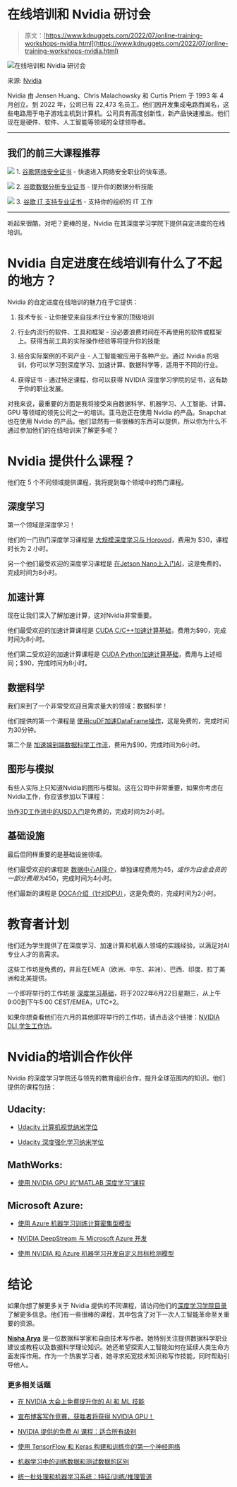 # 在线培训和 Nvidia 研讨会

> 原文：[https://www.kdnuggets.com/2022/07/online-training-workshops-nvidia.html](https://www.kdnuggets.com/2022/07/online-training-workshops-nvidia.html)

![在线培训和 Nvidia 研讨会](../Images/feb61ced7d52141da17d03904e1a95da.png)

来源: [Nvidia](https://www.nvidia.com/en-us/about-nvidia/legal-info/logo-brand-usage/)

Nvidia 由 Jensen Huang、Chris Malachowsky 和 Curtis Priem 于 1993 年 4 月创立。到 2022 年，公司已有 22,473 名员工。他们因开发集成电路而闻名，这些电路用于电子游戏主机到计算机。公司具有高度创新性，新产品快速推出。他们现在是硬件、软件、人工智能等领域的全球领导者。

* * *

## 我们的前三大课程推荐

![](../Images/0244c01ba9267c002ef39d4907e0b8fb.png) 1\. [谷歌网络安全证书](https://www.kdnuggets.com/google-cybersecurity) - 快速进入网络安全职业的快车道。

![](../Images/e225c49c3c91745821c8c0368bf04711.png) 2\. [谷歌数据分析专业证书](https://www.kdnuggets.com/google-data-analytics) - 提升你的数据分析技能

![](../Images/0244c01ba9267c002ef39d4907e0b8fb.png) 3\. [谷歌 IT 支持专业证书](https://www.kdnuggets.com/google-itsupport) - 支持你的组织的 IT 工作

* * *

听起来很酷，对吧？更棒的是，Nvidia 在其深度学习学院下提供自定进度的在线培训。

# Nvidia 自定进度在线培训有什么了不起的地方？

Nvidia 的自定进度在线培训的魅力在于它提供：

1.  技术专长 - 让你接受来自技术行业专家的顶级培训

1.  行业内流行的软件、工具和框架 - 没必要浪费时间在不再使用的软件或框架上。获得当前工具的实际操作经验等将提升你的技能

1.  结合实际案例的不同产业 - 人工智能被应用于各种产业。通过 Nvidia 的培训，你可以学习到深度学习、加速计算、数据科学等，适用于不同的行业。

1.  获得证书 - 通过特定课程，你可以获得 NVIDIA 深度学习学院的证书，这有助于你的职业发展。

对我来说，最重要的方面是我将接受来自数据科学、机器学习、人工智能、计算、GPU 等领域的领先公司之一的培训。亚马逊正在使用 Nvidia 的产品。Snapchat 也在使用 Nvidia 的产品。他们显然有一些很棒的东西可以提供，所以你为什么不通过参加他们的在线培训来了解更多呢？

# Nvidia 提供什么课程？

他们在 5 个不同领域提供课程，我将提到每个领域中的热门课程。

## 深度学习

第一个领域是深度学习！

他们的一门热门深度学习课程是 [大规模深度学习与 Horovod](https://courses.nvidia.com/courses/course-v1:DLI+L-FX-23+V2/)，费用为 $30，课程时长为 2 小时。

另一个他们最受欢迎的深度学习课程是 [在Jetson Nano上入门AI](https://courses.nvidia.com/courses/course-v1:DLI+S-RX-02+V2/)，这是免费的，完成时间为8小时。

## 加速计算

现在让我们深入了解加速计算，这对Nvidia非常重要。

他们最受欢迎的加速计算课程是 [CUDA C/C++加速计算基础](https://courses.nvidia.com/courses/course-v1:DLI+C-AC-01+V1/)，费用为$90，完成时间为8小时。

他们第二受欢迎的加速计算课程是 [CUDA Python加速计算基础](https://courses.nvidia.com/courses/course-v1:DLI+C-AC-02+V1/)，费用与上述相同；$90，完成时间为8小时。

## 数据科学

我们来到了一个非常受欢迎且需求量大的领域：数据科学！

他们提供的第一个课程是 [使用cuDF加速DataFrame操作](https://courses.nvidia.com/courses/course-v1:DLI+T-DS-01+V1/)，这是免费的，完成时间为30分钟。

第二个是 [加速端到端数据科学工作流](https://courses.nvidia.com/courses/course-v1:DLI+S-DS-01+V1/)，费用为$90，完成时间为6小时。

## 图形与模拟

有些人实际上只知道Nvidia的图形与模拟。这在公司中非常重要，如果你考虑在Nvidia工作，你应该参加以下课程：

[协作3D工作流中的USD入门](https://courses.nvidia.com/courses/course-v1:DLI+S-FX-02+V1/)是免费的，完成时间为2小时。

## 基础设施

最后但同样重要的是基础设施领域。

他们最受欢迎的课程是 [数据中心AI简介](https://academy.nvidia.com/en/course/intro-aidc/?cm=12076)，单独课程费用为$45，或作为白金会员的一部分费用为$450，完成时间为4小时。

他们最新的课程是 [DOCA介绍（针对DPU）](https://courses.nvidia.com/courses/course-v1:DLI+S-NP-01+V1/)，这是免费的，完成时间为2小时。

# 教育者计划

他们还为学生提供了在深度学习、加速计算和机器人领域的实践经验，以满足对AI专业人才的高需求。

这些工作坊是免费的，并且在EMEA（欧洲、中东、非洲）、巴西、印度、拉丁美洲和北美提供。

一个即将举行的工作坊是 [深度学习基础](https://www.nvidia.com/en-us/training/instructor-led-workshops/fundamentals-of-deep-learning/)，将于2022年6月22日星期三，从上午9:00到下午5:00 CEST/EMEA，UTC+2。

如果你想查看他们在六月的其他即将举行的工作坊，请点击这个链接：[NVIDIA DLI 学生工作坊](https://web.cvent.com/event/5f037a53-5be6-4abf-9b48-dc94e8a8ee3a/summary?rt=QZKIZW0GWUGNA6QZE4e55A)。

# Nvidia的培训合作伙伴

Nvidia 的深度学习学院还与领先的教育组织合作，提升全球范围内的知识。他们提供的课程包括：

## Udacity:

+   [Udacity 计算机视觉纳米学位](https://www.udacity.com/course/computer-vision-nanodegree--nd891?referrer=nvidia&utm_source=nvidia&utm_medium=partner&utm_campaign=referrerpage)

+   [Udacity 深度强化学习纳米学位](https://www.udacity.com/course/deep-reinforcement-learning-nanodegree--nd893?referrer=nvidia&utm_source=nvidia&utm_medium=partner&utm_campaign=referrerpage)

## MathWorks:

+   [使用 NVIDIA GPU 的“MATLAB 深度学习”课程](https://www.mathworks.com/training-schedule/deep-learning-with-matlab.html?s_eid=PRP_25147)

## Microsoft Azure:

+   [使用 Azure 机器学习训练计算密集型模型](https://docs.microsoft.com/en-us/learn/paths/train-compute-intensive-models-azure-machine-learning/)

+   [NVIDIA DeepStream 与 Microsoft Azure 开发](https://docs.microsoft.com/en-us/learn/paths/nvidia-deepstream-development-with-microsoft-azure/)

+   [使用 NVIDIA 和 Azure 机器学习开发自定义目标检测模型](https://docs.microsoft.com/en-us/learn/paths/develop-custom-object-detection-models-with-nvidia-and-azure-machine-learning/)

# 结论

如果你想了解更多关于 Nvidia 提供的不同课程，请访问他们的[深度学习学院目录](https://nvdam.widen.net/s/gchrgvkb9r/dli-catalog)了解更多信息。他们有一些很棒的课程，其中包含了对下一次人工智能革命至关重要的资源。

**[Nisha Arya](https://www.linkedin.com/in/nisha-arya-ahmed/)** 是一位数据科学家和自由技术写作者。她特别关注提供数据科学职业建议或教程以及数据科学理论知识。她还希望探索人工智能如何在延续人类生命方面发挥作用。作为一个热衷学习者，她寻求拓宽技术知识和写作技能，同时帮助引导他人。

### 更多相关话题

+   [在 NVIDIA 大会上免费提升你的 AI 和 ML 技能](https://www.kdnuggets.com/2022/03/nvidia-fourday-conference-offers-hundreds-learning-development-opportunities.html)

+   [宣布博客写作竞赛，获胜者将获得 NVIDIA GPU！](https://www.kdnuggets.com/2022/11/blog-writing-contest-nvidia-gpu.html)

+   [NVIDIA 提供的免费 AI 课程：适合所有级别](https://www.kdnuggets.com/free-ai-courses-from-nvidia-for-all-levels)

+   [使用 TensorFlow 和 Keras 构建和训练你的第一个神经网络](https://www.kdnuggets.com/2023/05/building-training-first-neural-network-tensorflow-keras.html)

+   [机器学习中的训练数据和测试数据的区别](https://www.kdnuggets.com/2022/08/difference-training-testing-data-machine-learning.html)

+   [统一批处理和机器学习系统：特征/训练/推理管道](https://www.kdnuggets.com/2023/09/hopsworks-unify-batch-ml-systems-feature-training-inference-pipelines)
